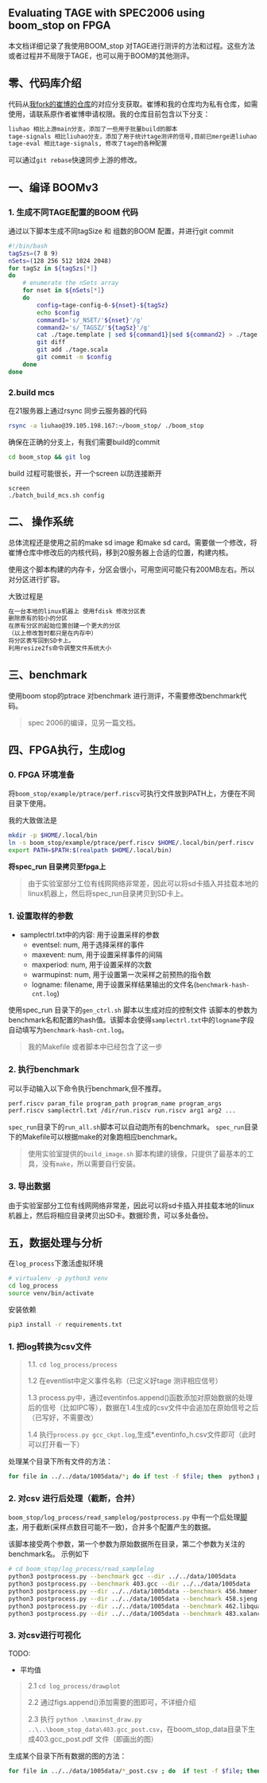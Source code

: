 ## Evaluating TAGE with SPEC2006 using boom_stop on FPGA

本文档详细记录了我使用BOOM_stop 对TAGE进行测评的方法和过程。这些方法或者过程并不局限于TAGE，也可以用于BOOM的其他测评。

## 零、代码库介绍

代码从[我fork的崔博的仓库](https://github.com/HarsonLau/boom_stop)的对应分支获取。崔博和我的仓库均为私有仓库，如需使用，请联系原作者崔博申请权限。我的仓库目前包含以下分支：

```txt
liuhao 相比上游main分支，添加了一些用于批量build的脚本
tage-signals 相比liuhao分支，添加了用于统计tage测评的信号,目前已merge进liuhao
tage-eval 相比tage-signals, 修改了tage的各种配置
```

可以通过`git rebase`快速同步上游的修改。

## 一、编译 BOOMv3

### 1. 生成不同TAGE配置的BOOM 代码

通过以下脚本生成不同tagSize 和 组数的BOOM 配置，并进行git commit

```bash
#!/bin/bash
tagSzs=(7 8 9)
nSets=(128 256 512 1024 2048)
for tagSz in ${tagSzs[*]}
do
    # enumerate the nSets array
    for nset in ${nSets[*]}
    do
        config=tage-config-6-${nset}-${tagSz}
        echo $config
        command1='s/_NSET/'${nset}'/g'
        command2='s/_TAGSZ/'${tagSz}'/g'
        cat ./tage.template | sed ${command1}|sed ${command2} > ./tage.scala
        git diff
        git add ./tage.scala
        git commit -m $config       
    done
done
```

### 2.build mcs 

在21服务器上通过rsync 同步云服务器的代码

```bash
rsync -a liuhao@39.105.198.167:~/boom_stop/ ./boom_stop
```
确保在正确的分支上，有我们需要build的commit

```bash
cd boom_stop && git log
```
build 过程可能很长，开一个screen 以防连接断开

```
screen 
./batch_build_mcs.sh config
```

## 二、  操作系统

总体流程还是使用之前的make sd image 和make sd card。需要做一个修改，将崔博仓库中修改后的内核代码，移到20服务器上合适的位置，构建内核。

使用这个脚本构建的内存卡，分区会很小，可用空间可能只有200MB左右。所以对分区进行扩容。

大致过程是

```bash
在一台本地的linux机器上 使用fdisk 修改分区表
删除原有的较小的分区
在原有分区的起始位置创建一个更大的分区
（以上修改暂时都只是在内存中）
将分区表写回到SD卡上。
利用resize2fs命令调整文件系统大小
```

## 三、benchmark

使用boom stop的ptrace 对benchmark 进行测评，不需要修改benchmark代码。

> spec 2006的编译，见另一篇文档。

## 四、FPGA执行，生成log

### 0. FPGA 环境准备

将`boom_stop/example/ptrace/perf.riscv`可执行文件放到PATH上，方便在不同目录下使用。

我的大致做法是	

```bash
mkdir -p $HOME/.local/bin
ln -s boom_stop/example/ptrace/perf.riscv $HOME/.local/bin/perf.riscv
export PATH=$PATH:$(realpath $HOME/.local/bin)
```

**将spec_run 目录拷贝至fpga上**

> 由于实验室部分工位有线网网络非常差，因此可以将sd卡插入并挂载本地的linux机器上，然后将spec_run目录拷贝到SD卡上。

### 1. 设置取样的参数

- samplectrl.txt中的内容: 用于设置采样的参数
  - eventsel: num, 用于选择采样的事件
  - maxevent: num, 用于设置采样事件的间隔
  - maxperiod: num, 用于设置采样的次数
  - warmupinst: num, 用于设置第一次采样之前预热的指令数
  - logname: filename, 用于设置采样结果输出的文件名(`benchmark-hash-cnt.log`)

使用spec_run 目录下的`gen_ctrl.sh` 脚本以生成对应的控制文件
该脚本的参数为benchmark名和配置的hash值。该脚本会使得`samplectrl.txt`中的`logname`字段自动填写为`benchmark-hash-cnt.log`。

> 我的Makefile 或者脚本中已经包含了这一步

### 2. 执行benchmark

可以手动输入以下命令执行benchmark,但不推荐。

```bash
perf.riscv param_file program_path program_name program_args
perf.riscv samplectrl.txt /dir/run.riscv run.riscv arg1 arg2 ...
```

`spec_run`目录下的`run_all.sh`脚本可以自动跑所有的benchmark。
`spec_run`目录下的Makefile可以根据make的对象跑相应benchmark。

> 使用实验室提供的`build_image.sh` 脚本构建的镜像，只提供了最基本的工具，没有`make`，所以需要自行安装。


### 3. 导出数据

由于实验室部分工位有线网网络非常差，因此可以将sd卡插入并挂载本地的linux机器上，然后将相应目录拷贝出SD卡。数据珍贵，可以多处备份。

## 五，数据处理与分析

在`log_process`下激活虚拟环境
```bash
# virtualenv -p python3 venv
cd log_process
source venv/bin/activate
```

安装依赖
```bash
pip3 install -r requirements.txt
```

###  1. 把log转换为csv文件

>1.1. `cd log_process/process`
>
>1.2 在eventlist中定义事件名称（已定义好tage 测评相应信号）
>
>1.3 process.py中，通过eventinfos.append()函数添加对原始数据的处理后的信号（比如IPC等），数据在1.4生成的csv文件中会追加在原始信号之后 （已写好，不需要改）
>
>1.4 执行`process.py gcc_ckpt.log`,生成*.eventinfo_h.csv文件即可（此时可以打开看一下）

处理某个目录下所有文件的方法：

```bash
for file in ../../data/1005data/*; do if test -f $file; then  python3 process.py $file; fi; done
```


### 2. 对csv 进行后处理（截断，合并）
`boom_stop/log_process/read_samplelog/postprocess.py` 中有一个后处理[脚本](https://gist.github.com/HarsonLau/cd89edec765a348929d333f7f02f3ff2)，用于截断(采样点数目可能不一致)，合并多个配置产生的数据。

该脚本接受两个参数，第一个参数为原始数据所在目录，第二个参数为关注的benchmark名。
示例如下
```bash
# cd boom_stop/log_process/read_samplelog
python3 postprocess.py --benchmark gcc --dir ../../data/1005data
python3 postprocess.py --benchmark 403.gcc --dir ../../data/1005data
python3 postprocess.py --dir ../../data/1005data --benchmark 456.hmmer
python3 postprocess.py --dir ../../data/1005data --benchmark 458.sjeng
python3 postprocess.py --dir ../../data/1005data --benchmark 462.libquantum
python3 postprocess.py --dir ../../data/1005data --benchmark 483.xalancbmk
```


### 3. 对csv进行可视化

TODO:

  -  平均值

>2.1 `cd log_process/drawplot`
>
>2.2 通过figs.append()添加需要的图即可，不详细介绍
>
>2.3 执行 `python .\maxinst_draw.py ..\..\boom_stop_data\403.gcc_post.csv`，在boom_stop_data目录下生成403.gcc_post.pdf 文件（即画出的图）

生成某个目录下所有数据的图的方法：

```bash
for file in ../../data/1005data/*_post.csv ; do  if test -f $file; then  python3 maxinst_draw.py $file; fi; done
```
